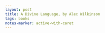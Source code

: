 ```yaml
---
layout: post
title: A Divine Language, by Alec Wilkinson
tags: books
notes-marker: active-with-caret
---
```

